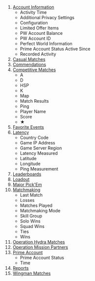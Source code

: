 1. [Account Information](https://steamcommunity.com/my/gcpd/730?tab=accountmain)
    * Activity Time
    * Additional Privacy Settings
    * Configuration
    * Limited Offer Items
    * PW Account Balance
    * PW Account ID
    * Perfect World Information
    * Prime Account Status Active Since
    * Recorded Activity
2. [Casual Matches](https://steamcommunity.com/my/gcpd/730?tab=matchhistorycasual)
3. [Commendations](https://steamcommunity.com/my/gcpd/730?tab=playercommends)
4. [Competitive Matches](https://steamcommunity.com/my/gcpd/730?tab=matchhistorycompetitive)
    * A
    * D
    * HSP
    * K
    * Map
    * Match Results
    * Ping
    * Player Name
    * Score
    * ★
5. [Favorite Events](https://steamcommunity.com/my/gcpd/730?tab=eventschedulefavorites)
6. [Latency](https://steamcommunity.com/my/gcpd/730?tab=latency)
    * Country Code
    * Game IP Address
    * Game Server Region
    * Latency Measured
    * Latitude
    * Longitude
    * Ping Measurement
7. [Leaderboards](https://steamcommunity.com/my/gcpd/730?tab=leaderboards)
8. [Loadout](https://steamcommunity.com/my/gcpd/730?tab=loadout)
9. [Major Pick'Em](https://steamcommunity.com/my/gcpd/730?tab=majors)
10. [Matchmaking](https://steamcommunity.com/my/gcpd/730?tab=matchmaking)
    * Last Match
    * Losses
    * Matches Played
    * Matchmaking Mode
    * Skill Group
    * Solo Wins
    * Squad Wins
    * Ties
    * Wins
11. [Operation Hydra Matches](https://steamcommunity.com/my/gcpd/730?tab=matchhistoryophydra)
12. [Operation Mission Partners](https://steamcommunity.com/my/gcpd/730?tab=missioncoplay)
13. [Prime Account](https://steamcommunity.com/my/gcpd/730?tab=primeaccount)
    * Prime Account Status
    * Time
14. [Reports](https://steamcommunity.com/my/gcpd/730?tab=playerreports)
15. [Wingman Matches](https://steamcommunity.com/my/gcpd/730?tab=matchhistorywingman)
